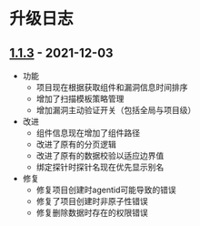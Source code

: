 # 升级日志

## [1.1.3](https://github.com/HXSecurity/DongTai-webapi/releases/tag/v1.1.3) - 2021-12-03

* 功能
  * 项目现在根据获取组件和漏洞信息时间排序
  * 增加了扫描模板策略管理
  * 增加漏洞主动验证开关（包括全局与项目级）
* 改进
  * 组件信息现在增加了组件路径
  * 改进了原有的分页逻辑
  * 改进了原有的数据校验以适应边界值
  * 绑定探针时探针名现在优先显示别名
* 修复
  * 修复项目创建时agentid可能导致的错误
  * 修复了项目创建时非原子性错误
  * 修复删除数据时存在的权限错误
